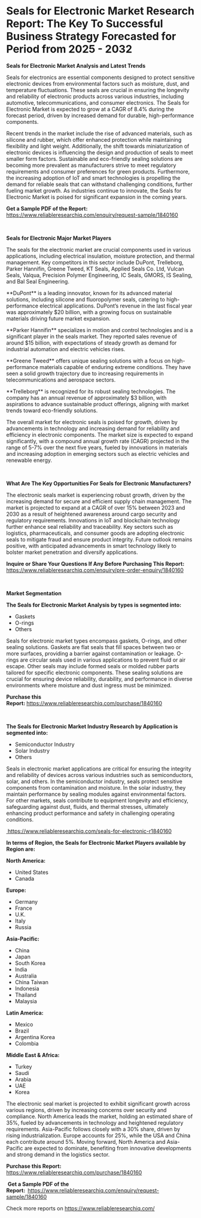 <p><h1>Seals for Electronic Market Research Report: The Key To Successful Business Strategy Forecasted for Period from 2025 - 2032</h1></p><p><strong>Seals for Electronic Market Analysis and Latest Trends</strong></p>
<p><p>Seals for electronics are essential components designed to protect sensitive electronic devices from environmental factors such as moisture, dust, and temperature fluctuations. These seals are crucial in ensuring the longevity and reliability of electronic products across various industries, including automotive, telecommunications, and consumer electronics. The Seals for Electronic Market is expected to grow at a CAGR of 8.4% during the forecast period, driven by increased demand for durable, high-performance components.</p><p>Recent trends in the market include the rise of advanced materials, such as silicone and rubber, which offer enhanced protection while maintaining flexibility and light weight. Additionally, the shift towards miniaturization of electronic devices is influencing the design and production of seals to meet smaller form factors. Sustainable and eco-friendly sealing solutions are becoming more prevalent as manufacturers strive to meet regulatory requirements and consumer preferences for green products. Furthermore, the increasing adoption of IoT and smart technologies is propelling the demand for reliable seals that can withstand challenging conditions, further fueling market growth. As industries continue to innovate, the Seals for Electronic Market is poised for significant expansion in the coming years.</p></p>
<p><strong>Get a Sample PDF of the Report:&nbsp;</strong> <a href="https://www.reliableresearchiq.com/enquiry/request-sample/1840160?utm_campaign=1140&utm_medium=2&utm_source=Github&utm_content=ia&utm_term=03022025&utm_id=seals-for-electronic">https://www.reliableresearchiq.com/enquiry/request-sample/1840160</a></p>
<p>&nbsp;</p>
<p><strong>Seals for Electronic Major Market Players</strong></p>
<p><p>The seals for the electronic market are crucial components used in various applications, including electrical insulation, moisture protection, and thermal management. Key competitors in this sector include DuPont, Trelleborg, Parker Hannifin, Greene Tweed, KT Seals, Applied Seals Co. Ltd, Vulcan Seals, Valqua, Precision Polymer Engineering, IC Seals, GMORS, IS Sealing, and Bal Seal Engineering.</p><p>**DuPont** is a leading innovator, known for its advanced material solutions, including silicone and fluoropolymer seals, catering to high-performance electrical applications. DuPont’s revenue in the last fiscal year was approximately $20 billion, with a growing focus on sustainable materials driving future market expansion.</p><p>**Parker Hannifin** specializes in motion and control technologies and is a significant player in the seals market. They reported sales revenue of around $15 billion, with expectations of steady growth as demand for industrial automation and electric vehicles rises.</p><p>**Greene Tweed** offers unique sealing solutions with a focus on high-performance materials capable of enduring extreme conditions. They have seen a solid growth trajectory due to increasing requirements in telecommunications and aerospace sectors.</p><p>**Trelleborg** is recognized for its robust sealing technologies. The company has an annual revenue of approximately $3 billion, with aspirations to advance sustainable product offerings, aligning with market trends toward eco-friendly solutions.</p><p>The overall market for electronic seals is poised for growth, driven by advancements in technology and increasing demand for reliability and efficiency in electronic components. The market size is expected to expand significantly, with a compound annual growth rate (CAGR) projected in the range of 5-7% over the next five years, fueled by innovations in materials and increasing adoption in emerging sectors such as electric vehicles and renewable energy.</p></p>
<p>&nbsp;</p>
<p><strong>What Are The Key Opportunities For Seals for Electronic Manufacturers?</strong></p>
<p><p>The electronic seals market is experiencing robust growth, driven by the increasing demand for secure and efficient supply chain management. The market is projected to expand at a CAGR of over 15% between 2023 and 2030 as a result of heightened awareness around cargo security and regulatory requirements. Innovations in IoT and blockchain technology further enhance seal reliability and traceability. Key sectors such as logistics, pharmaceuticals, and consumer goods are adopting electronic seals to mitigate fraud and ensure product integrity. Future outlook remains positive, with anticipated advancements in smart technology likely to bolster market penetration and diversify applications.</p></p>
<p><strong>Inquire or Share Your Questions If Any Before Purchasing This Report:</strong> <a href="https://www.reliableresearchiq.com/enquiry/pre-order-enquiry/1840160?utm_campaign=1140&utm_medium=2&utm_source=Github&utm_content=ia&utm_term=03022025&utm_id=seals-for-electronic">https://www.reliableresearchiq.com/enquiry/pre-order-enquiry/1840160</a></p>
<p>&nbsp;</p>
<p><strong>Market Segmentation</strong></p>
<p><strong>The Seals for Electronic Market Analysis by types is segmented into:</strong></p>
<p><ul><li>Gaskets</li><li>O-rings</li><li>Others</li></ul></p>
<p><p>Seals for electronic market types encompass gaskets, O-rings, and other sealing solutions. Gaskets are flat seals that fill spaces between two or more surfaces, providing a barrier against contamination or leakage. O-rings are circular seals used in various applications to prevent fluid or air escape. Other seals may include formed seals or molded rubber parts tailored for specific electronic components. These sealing solutions are crucial for ensuring device reliability, durability, and performance in diverse environments where moisture and dust ingress must be minimized.</p></p>
<p><strong>Purchase this Report:&nbsp;</strong><a href="https://www.reliableresearchiq.com/purchase/1840160?utm_campaign=1140&utm_medium=2&utm_source=Github&utm_content=ia&utm_term=03022025&utm_id=seals-for-electronic">https://www.reliableresearchiq.com/purchase/1840160</a></p>
<p>&nbsp;</p>
<p><strong>The Seals for Electronic Market Industry Research by Application is segmented into:</strong></p>
<p><ul><li>Semiconductor Industry</li><li>Solar Industry</li><li>Others</li></ul></p>
<p><p>Seals in electronic market applications are critical for ensuring the integrity and reliability of devices across various industries such as semiconductors, solar, and others. In the semiconductor industry, seals protect sensitive components from contamination and moisture. In the solar industry, they maintain performance by sealing modules against environmental factors. For other markets, seals contribute to equipment longevity and efficiency, safeguarding against dust, fluids, and thermal stresses, ultimately enhancing product performance and safety in challenging operating conditions.</p></p>
<p><a href="https://www.reliableresearchiq.com/seals-for-electronic-r1840160?utm_campaign=1140&utm_medium=2&utm_source=Github&utm_content=ia&utm_term=03022025&utm_id=seals-for-electronic">&nbsp;https://www.reliableresearchiq.com/seals-for-electronic-r1840160</a></p>
<p><strong>In terms of Region, the Seals for Electronic Market Players available by Region are:</strong></p>
<p>
    <p> <strong> North America: </strong>
        <ul>
            <li>United States</li>
            <li>Canada</li>
        </ul>
        </p> 
    <p> <strong> Europe: </strong>
        <ul>
            <li>Germany</li>
            <li>France</li>
            <li>U.K.</li>
            <li>Italy</li>
            <li>Russia</li>
        </ul>
        </p> 
    <p> <strong> Asia-Pacific: </strong>
        <ul>
            <li>China</li>
            <li>Japan</li>
            <li>South Korea</li>
            <li>India</li>
            <li>Australia</li>
            <li>China Taiwan</li>
            <li>Indonesia</li>
            <li>Thailand</li>
            <li>Malaysia</li>
        </ul>
        </p> 
    <p> <strong> Latin America: </strong>
        <ul>
            <li>Mexico</li>
            <li>Brazil</li>
            <li>Argentina Korea</li>
            <li>Colombia</li>
        </ul>
        </p> 
    <p> <strong> Middle East & Africa: </strong>
        <ul>
            <li>Turkey</li>
            <li>Saudi</li>
            <li>Arabia</li>
            <li>UAE</li>
            <li>Korea</li>
        </ul>
    </p>
    </p>
<p><p>The electronic seal market is projected to exhibit significant growth across various regions, driven by increasing concerns over security and compliance. North America leads the market, holding an estimated share of 35%, fueled by advancements in technology and heightened regulatory requirements. Asia-Pacific follows closely with a 30% share, driven by rising industrialization. Europe accounts for 25%, while the USA and China each contribute around 5%. Moving forward, North America and Asia-Pacific are expected to dominate, benefiting from innovative developments and strong demand in the logistics sector.</p></p>
<p><strong>Purchase this Report: </strong><a href="https://www.reliableresearchiq.com/purchase/1840160?utm_campaign=1140&utm_medium=2&utm_source=Github&utm_content=ia&utm_term=03022025&utm_id=seals-for-electronic">https://www.reliableresearchiq.com/purchase/1840160</a></p>
<p>&nbsp;<strong>Get a Sample PDF of the Report:&nbsp;&nbsp;</strong><a href="https://www.reliableresearchiq.com/enquiry/request-sample/1840160?utm_campaign=1140&utm_medium=2&utm_source=Github&utm_content=ia&utm_term=03022025&utm_id=seals-for-electronic">https://www.reliableresearchiq.com/enquiry/request-sample/1840160</a></p>
<p><strong></strong></p>
<p>Check more reports on <a href="https://www.reliableresearchiq.com/?utm_campaign=1140&utm_medium=2&utm_source=Github&utm_content=ia&utm_term=03022025&utm_id=seals-for-electronic">https://www.reliableresearchiq.com/</a></p>